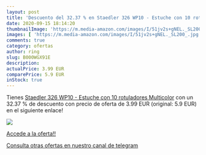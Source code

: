 ```yaml
---
layout: post
title: 'Descuento del 32.37 % en Staedler 326 WP10 - Estuche con 10 rotul'
date: 2020-09-15 18:14:20
thumbnailImage: 'https://m.media-amazon.com/images/I/51jv2s+gNEL._SL200_.jpg'
images: [ 'https://m.media-amazon.com/images/I/51jv2s+gNEL._SL200_.jpg' ]
comments: true
category: ofertas
author: ring
slug: B000WGX91E
description:
actualPrice: 3.99 EUR
comparePrice: 5.9 EUR
inStock: true
---
```


Tienes [Staedler 326 WP10 - Estuche con 10 rotuladores  Multicolor](https://www.amazon.com/dp/B000WGX91E/?tag=redken08-20) con un 32.37 % de descuento con precio de oferta de 3.99 EUR (original: 5.9 EUR) en el siguiente enlace!

[![](https://m.media-amazon.com/images/I/51jv2s+gNEL._SL200_.jpg)](https://www.amazon.com/dp/B000WGX91E/?tag=redken08-20)

[Accede a la oferta!!](https://www.amazon.com/dp/B000WGX91E/?tag=redken08-20)

[Consulta otras ofertas en nuestro canal de telegram](https://t.me/s/ofertas25)
